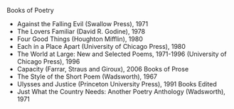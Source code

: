 Books of Poetry
- Against the Falling Evil (Swallow Press), 1971
- The Lovers Familiar (David R. Godine), 1978
- Four Good Things (Houghton Mifflin), 1980
- Each in a Place Apart (University of Chicago Press), 1980
- The World at Large: New and Selected Poems, 1971-1996 (University of Chicago Press), 1996
- Capacity (Farrar, Straus and Giroux), 2006
Books of Prose
- The Style of the Short Poem (Wadsworth), 1967
- Ulysses and Justice (Princeton University Press), 1991
Books Edited
- Just What the Country Needs: Another Poetry Anthology (Wadsworth), 1971
